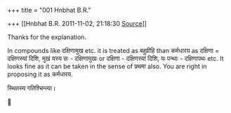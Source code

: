 +++
title = "001 Hnbhat B.R."

+++
[[Hnbhat B.R.	2011-11-02, 21:18:30 [Source](https://groups.google.com/g/samskrita/c/-NlCnojBwwA)]]



Thanks for the explanation.

  

In compounds like दक्षिणामुख etc. it is treated as बहुव्रीहि than कर्मधारय as दक्षिणा = दक्षिणस्यां दिशि, मुखं यस्य सः - दक्षिणामुखः or दक्षिणा - दक्षिणस्यां दिशि, यः पन्थाः - दक्षिणापथः etc. It looks fine as it can be taken in the sense of प्रथमा also. You are right in proposing it as कर्मधारय.

  

स्थितस्य गतिश्चिन्त्या।



